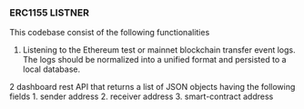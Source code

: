 
### ERC1155 LISTNER
This codebase consist of the following functionalities

1. Listening to the Ethereum test or mainnet blockchain transfer event logs. The logs should be normalized into a unified format and persisted to a local database.

2 dashboard rest API that returns a list of JSON objects having the following fields
    1. sender address
    2. receiver address
    3. smart-contract address


